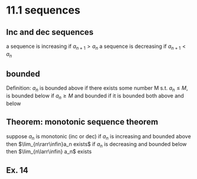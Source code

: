 # 11.1 sequences
## Inc and dec sequences
a sequence is increasing if $a_{n+1}>a_n$ a sequence is decreasing if $a_{n+1} < a_n$
## bounded
Definition: $a_n$ is bounded above if there exists some number M s.t. $a_n \leq M$, is bounded below if $a_n \geq M$ and bounded if it is bounded both above and below
## Theorem: monotonic sequence theorem
suppose $a_n$ is monotonic (inc or dec)
if $a_n$ is increasing and bounded above then $\lim_{n\rarr\infin}a_n exists$
if $a_n$ is decreasing and bounded below then $\lim_{n\larr\infin} a_n$ exists

## Ex. 14

